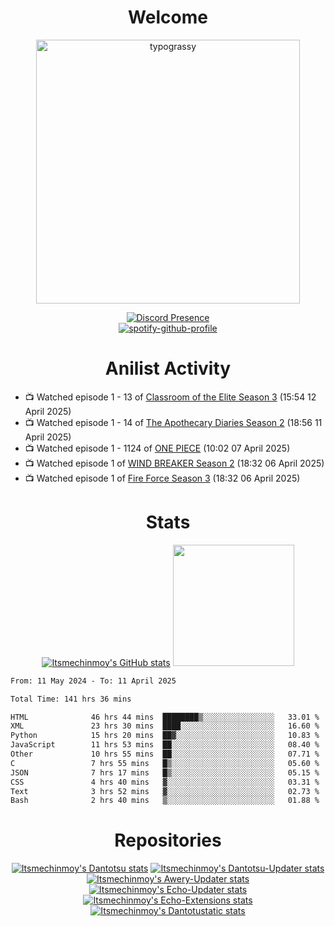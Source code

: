 <div align="center">

# Welcome
<a href="https://github.com/kawarimidoll/typograssy">
    <img alt="typograssy" src="https://typograssy.deno.dev/api?text=%E3%82%88%E3%81%86%E3%81%93%E3%81%9D%E3%81%BF%E3%81%AA%E3%81%95%E3%82%93%20-%20Itsmechinmoy--&&l0=none&l1=82d9d0&l2=027353&l3=038c4c&l4=01402e&bg=none&frame=none&speed=100&comment=" width="421.99">
</a>

[![Discord Presence](https://lanyard.cnrad.dev/api/523539866311720963?theme=dark&bg=Oe1116&animated=false&hideDiscrim=true&borderRadius=30px&hideActivity=whenNotUsed)](https://discord.com/users/523539866311720963)<br>
[![spotify-github-profile](https://spotify-github-profile.kittinanx.com/api/view?uid=31zczwoe3obxakjgkio7anubhkaq&cover_image=true&theme=novatorem&show_offline=true&background_color=121212&interchange=false&bar_color=53b14f&bar_color=ffffff&bar_color_cover=false)](https://spotify-github-profile.vercel.app/api/view?uid=31zczwoe3obxakjgkio7anubhkaq&redirect=true)
</div>

<div align="center">

# Anilist Activity
</div>
<!-- ANILIST_ACTIVITY:start -->

-   📺 Watched episode 1 - 13 of [Classroom of the Elite Season 3](https://anilist.co/anime/146066) (15:54 12 April 2025)
-   📺 Watched episode 1 - 14 of [The Apothecary Diaries Season 2](https://anilist.co/anime/176301) (18:56 11 April 2025)
-   📺 Watched episode 1 - 1124 of [ONE PIECE](https://anilist.co/anime/21) (10:02 07 April 2025)
-   📺 Watched episode 1 of [WIND BREAKER Season 2](https://anilist.co/anime/178680) (18:32 06 April 2025)
-   📺 Watched episode 1 of [Fire Force Season 3](https://anilist.co/anime/149118) (18:32 06 April 2025)

<!-- ANILIST_ACTIVITY:end -->
<div align="center">
    
# Stats
[![Itsmechinmoy's GitHub stats](https://github-readme-stats.vercel.app/api?username=itsmechinmoy&show_icons=true&theme=algolia)](https://github.com/anuraghazra/github-readme-stats)
<img src="https://github-readme-stackoverflow.vercel.app/?userID=25004176&theme=dark" height="194"/>
</div>
<!--START_SECTION:waka-->

```txt
From: 11 May 2024 - To: 11 April 2025

Total Time: 141 hrs 36 mins

HTML              46 hrs 44 mins  ████████▒░░░░░░░░░░░░░░░░   33.01 %
XML               23 hrs 30 mins  ████░░░░░░░░░░░░░░░░░░░░░   16.60 %
Python            15 hrs 20 mins  ██▓░░░░░░░░░░░░░░░░░░░░░░   10.83 %
JavaScript        11 hrs 53 mins  ██░░░░░░░░░░░░░░░░░░░░░░░   08.40 %
Other             10 hrs 55 mins  ██░░░░░░░░░░░░░░░░░░░░░░░   07.71 %
C                 7 hrs 55 mins   █▒░░░░░░░░░░░░░░░░░░░░░░░   05.60 %
JSON              7 hrs 17 mins   █▒░░░░░░░░░░░░░░░░░░░░░░░   05.15 %
CSS               4 hrs 40 mins   ▓░░░░░░░░░░░░░░░░░░░░░░░░   03.31 %
Text              3 hrs 52 mins   ▓░░░░░░░░░░░░░░░░░░░░░░░░   02.73 %
Bash              2 hrs 40 mins   ▒░░░░░░░░░░░░░░░░░░░░░░░░   01.88 %
```

<!--END_SECTION:waka-->
<div align="center">

# Repositories
[![Itsmechinmoy's Dantotsu stats](https://github-readme-stats.vercel.app/api/pin/?username=itsmechinmoy&repo=dantotsu&show_icons=true&theme=algolia&description_lines_count=1)](https://github.com/itsmechinmoy/dantotsu)
[![Itsmechinmoy's Dantotsu-Updater stats](https://github-readme-stats.vercel.app/api/pin/?username=itsmechinmoy&repo=dantotsu-updater&show_icons=true&theme=algolia&description_lines_count=1)](https://github.com/itsmechinmoy/dantotsu-updater)
[![Itsmechinmoy's Awery-Updater stats](https://github-readme-stats.vercel.app/api/pin/?username=itsmechinmoy&repo=awery-updater&show_icons=true&theme=algolia&description_lines_count=1)](https://github.com/itsmechinmoy/awery-updater)
[![Itsmechinmoy's Echo-Updater stats](https://github-readme-stats.vercel.app/api/pin/?username=itsmechinmoy&repo=echo-updater&show_icons=true&theme=algolia&description_lines_count=1)](https://github.com/itsmechinmoy/echo-updater)
[![Itsmechinmoy's Echo-Extensions stats](https://github-readme-stats.vercel.app/api/pin/?username=itsmechinmoy&repo=echo-extensions&show_icons=true&theme=algolia&description_lines_count=1)](https://github.com/itsmechinmoy/echo-extensions)
[![Itsmechinmoy's Dantotustatic stats](https://github-readme-stats.vercel.app/api/pin/?username=itsmechinmoy&repo=dantotustatic&show_icons=true&theme=algolia&description_lines_count=1)](https://github.com/itsmechinmoy/dantotustatic)
</div>
